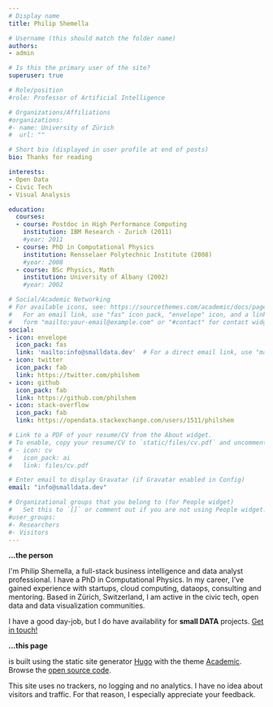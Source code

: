 ```yaml
---
# Display name
title: Philip Shemella

# Username (this should match the folder name)
authors:
- admin

# Is this the primary user of the site?
superuser: true

# Role/position
#role: Professor of Artificial Intelligence

# Organizations/Affiliations
#organizations:
#- name: University of Zürich
#  url: ""

# Short bio (displayed in user profile at end of posts)
bio: Thanks for reading

interests:
- Open Data
- Civic Tech
- Visual Analysis

education:
  courses:
  - course: Postdoc in High Performance Computing
    institution: IBM Research - Zurich (2011)
    #year: 2011
  - course: PhD in Computational Physics
    institution: Rensselaer Polytechnic Institute (2008)
    #year: 2008
  - course: BSc Physics, Math
    institution: University of Albany (2002)
    #year: 2002

# Social/Academic Networking
# For available icons, see: https://sourcethemes.com/academic/docs/page-builder/#icons
#   For an email link, use "fas" icon pack, "envelope" icon, and a link in the
#   form "mailto:your-email@example.com" or "#contact" for contact widget.
social:
- icon: envelope
  icon_pack: fas
  link: 'mailto:info@smalldata.dev'  # For a direct email link, use "mailto:test@example.org".
- icon: twitter
  icon_pack: fab
  link: https://twitter.com/philshem
- icon: github
  icon_pack: fab
  link: https://github.com/philshem
- icon: stack-overflow
  icon_pack: fab
  link: https://opendata.stackexchange.com/users/1511/philshem

# Link to a PDF of your resume/CV from the About widget.
# To enable, copy your resume/CV to `static/files/cv.pdf` and uncomment the lines below.
# - icon: cv
#   icon_pack: ai
#   link: files/cv.pdf

# Enter email to display Gravatar (if Gravatar enabled in Config)
email: "info@smalldata.dev"

# Organizational groups that you belong to (for People widget)
#   Set this to `[]` or comment out if you are not using People widget.
#user_groups:
#- Researchers
#- Visitors
---
```



**...the person**

I'm Philip Shemella, a full-stack business intelligence and data analyst professional. I have a PhD in Computational Physics. In my career, I've gained experience with startups, cloud computing, dataops, consulting and mentoring. Based in Zürich, Switzerland, I am active in the civic tech, open data and data visualization communities.

I have a good day-job, but I do have availability for **small DATA** projects. [Get in touch!](/#contact)

**...this page**

is built using the static site generator [Hugo](https://github.com/gohugoio/hugo) with the theme [Academic](https://github.com/gcushen/hugo-academic). Browse the [open source code](https://github.com/philshem/smalldata.github.io).

This site uses no trackers, no logging and no analytics. I have no idea about visitors and traffic. For that reason, I especially appreciate your feedback.
